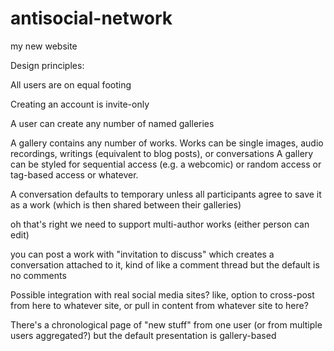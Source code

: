 # antisocial-network
my new website


Design principles:

All users are on equal footing

Creating an account is invite-only

A user can create any number of named galleries

A gallery contains any number of works. Works can be single images,
audio recordings, writings (equivalent to blog posts), or conversations
A gallery can be styled for sequential access (e.g. a webcomic) or random access or tag-based
access or whatever.

A conversation defaults to temporary unless all participants agree to
save it as a work (which is then shared between their galleries)

oh that's right we need to support multi-author works (either person
can edit)

you can post a work with "invitation to discuss" which creates a
conversation attached to it, kind of like a comment thread but the
default is no comments

Possible integration with real social media sites? like, option to
cross-post from here to whatever site, or pull in content from
whatever site to here?

There's a chronological page of "new stuff" from one user (or from
multiple users aggregated?) but the default presentation is
gallery-based



